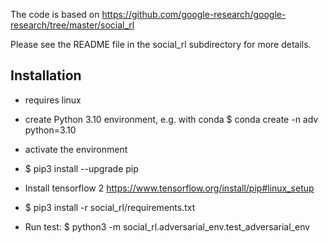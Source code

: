 The code is based on https://github.com/google-research/google-research/tree/master/social_rl

Please see the README file in the social_rl subdirectory for more details.


## Installation
* requires linux
* create Python 3.10 environment, e.g. with conda $ conda create -n adv python=3.10
* activate the environment
* $ pip3 install --upgrade pip
*  Install tensorflow 2 https://www.tensorflow.org/install/pip#linux_setup
* $ pip3 install -r social_rl/requirements.txt

* Run test: $ python3 -m social_rl.adversarial_env.test_adversarial_env
